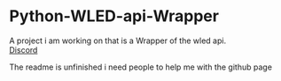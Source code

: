 # Python-WLED-api-Wrapper
A project i am working on that is a Wrapper of the wled api.    
[Discord](https://discord.gg/Df3v3ryWjg)  
  
  
  
The readme is unfinished i need people to help me with the github page
